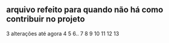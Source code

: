 ## arquivo refeito para quando não há como contribuir no projeto 

3 alterações até agora 
4  5  6.. 7 8  9 10
11 12 13
